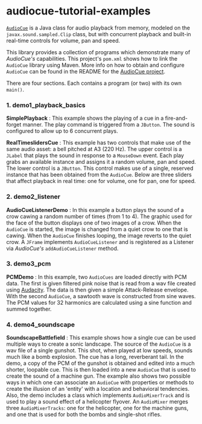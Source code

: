 # audiocue-tutorial-examples

[`AudioCue`](https://github.com/philfrei/AudioCue-maven) is a Java class for audio 
playback from memory, modeled on the `javax.sound.sampled.Clip` class, but with 
concurrent playback and built-in real-time controls for volume, pan and speed.

This library provides a collection of programs which demonstrate many of *AudioCue's* 
capabilities. This project's `pom.xml` shows how to link the `AudioCue` library 
using Maven. More info on how to obtain and configure `AudioCue` can be found in 
the README for the [AudioCue project](https://github.com/philfrei/AudioCue-maven).

There are four sections. Each contains a program (or two) with its own `main()`.

### 1. demo1_playback_basics

**SimplePlayback** : This example shows the playing of a cue in a fire-and-forget 
manner. The play command is triggered from a `JButton`. The sound is configured 
to allow up to 6 concurrent plays.

**RealTimeslidersCue** : This example has two controls that make use of the same 
audio asset: a bell pitched at A3 (220 Hz). The upper control is a `JLabel` that 
plays the sound in response to a `MouseDown` event. Each play grabs an available 
instance and assigns it a random volume, pan and speed. The lower control is a 
`JButton`. This control makes use of a single, reserved instance that has been 
obtained from the `AudioCue`. Below are three sliders that affect playback in 
real time: one for volume, one for pan, one for speed.

### 2. demo2_listener

**AudioCueListenerDemo** : In this example a button plays the sound of a crow cawing 
a random number of times (from 1 to 4). The graphic used for the face of the button
displays one of two images of a crow. When the `AudioCue` is started, the image is 
changed from a quiet crow to one that is cawing. When the `AudioCue` finishes looping,
the image reverts to the quiet crow. A `JFrame` implements `AudioCueListener` and
is registered as a Listener via *AudioCue's* `addAudioCueListener` method.

### 3. demo3_pcm

**PCMDemo** : In this example, two `AudioCues` are loaded directly with PCM data. The
first is given filtered pink noise that is read from a wav file created using 
[Audacity](https://www.audacityteam.org/). The data is then given a simple Attack-Release
envelope. With the second `AudioCue`, a sawtooth wave is constructed from sine 
waves. The PCM values for 32 harmonics are calculated using a sine function and summed 
together.

### 4. demo4_soundscape

**SoundscapeBattlefield** : This example shows how a single cue can be used multiple
ways to create a sonic landscape. The source of the `AudioCue` is a wav file of a 
single gunshot. This shot, when played at low speeds, sounds much like a bomb explosion.
The cue has a long, reverberant tail. In the demo, a copy of the PCM of the gunshot is 
obtained and edited into a much shorter, loopable cue. This is then loaded into a new
`AudioCue` that is used to create the sound of a machine gun. The example also shows 
two possible ways in which one can associate an `AudioCue` with properties or methods 
to create the illusion of an 'entity' with a location and behavioral tendencies. Also, 
the demo includes a class which implements `AudioMixerTrack` and is used to play 
a sound effect of a helicopter flyover. An `AudioMixer` merges three `AudioMixerTracks`: 
one for the helicopter, one for the machine guns, and one that is used for both the bombs 
and single-shot rifles.

